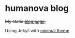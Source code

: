 # humanova blog

~~My static [blog page](https://humanova.github.io/).~~

Using Jekyll with [minimal theme](https://github.com/pages-themes/minimal).

